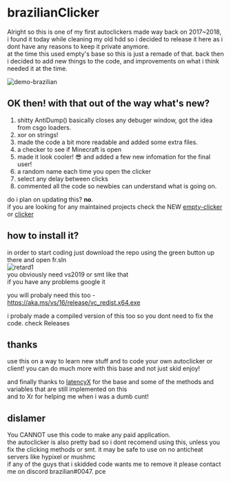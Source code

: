# brazilianClicker

Alright so this is one of my first autoclickers made way back on 2017~2018, i found it today while cleaning my old hdd so i decided to release it here as i dont have any reasons to keep it private anymore.<br/>
at the time this used empty's base so this is just a remade of that.
back then i decided to add new things to the code, and improvements on what i think needed it at the time.

![demo-brazilian](https://i.imgur.com/PzeXGxx.gif)

## OK then! with that out of the way what's new?

1. shitty AntiDump() basically closes any debuger window, got the idea from csgo loaders.
2. xor on strings!
3. made the code a bit more readable and added some extra files.
4. a checker to see if Minecraft is open
5. made it look cooler! :sunglasses: and added a few new infomation for the final user!
6. a random name each time you open the clicker
7. select any delay between clicks
8. commented all the code so newbies can understand what is going on.
 
do i plan on updating this? **no**.<br/>
if you are looking for any maintained projects check the NEW [empty-clicker](https://github.com/martin3lli/emptyclicker) or [clicker](https://github.com/b1scoito/clicker)

## how to install it?

in order to start coding just download the repo using the green button up there and open fr.sln <br/>
![retard1](https://i.imgur.com/ch5xLNo.png)<br/>
you obviously need vs2019 or smt like that <br/>
if you have any problems google it 

you will probaly need this too - https://aka.ms/vs/16/release/vc_redist.x64.exe

i probaly made a compiled version of this too so you dont need to fix the code. check Releases

## thanks

use this on a way to learn new stuff and to code your own autoclicker or client! you can do much more with this base and not just skid
enjoy!

and finally thanks to [latencyX](https://github.com/martin3lli) for the base and some of the methods and variables that are still implemented on this<br/>
and to Xr for helping me when i was a dumb cunt!

## dislamer

You CANNOT use this code to make any paid application.<br/>
the autoclicker is also pretty bad so i dont recomend using this, unless you fix the clicking methods or smt. it may be safe to use on no anticheat servers like hypixel or mushmc <br/>
if any of the guys that i skidded code wants me to remove it please contact me on discord brazilian#0047.
pce
